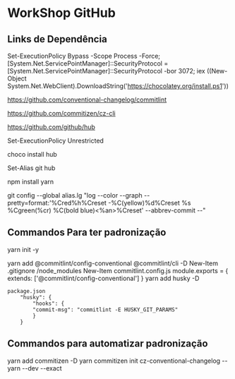 # WorkShop GitHub

## Links de Dependência

Set-ExecutionPolicy Bypass -Scope Process -Force; [System.Net.ServicePointManager]::SecurityProtocol = [System.Net.ServicePointManager]::SecurityProtocol -bor 3072; iex ((New-Object System.Net.WebClient).DownloadString('https://chocolatey.org/install.ps1'))

https://github.com/conventional-changelog/commitlint

https://github.com/commitizen/cz-cli

https://github.com/github/hub

Set-ExecutionPolicy Unrestricted

choco install hub

Set-Alias git hub

npm install yarn


git config --global alias.lg "log --color --graph --pretty=format:'%Cred%h%Creset -%C(yellow)%d%Creset %s %Cgreen(%cr) %C(bold blue)<%an>%Creset' --abbrev-commit --"


## Commandos Para ter padronização

yarn init -y

yarn add @commitlint/config-conventional @commitlint/cli -D
New-Item .gitignore
    /node_modules
New-Item commitlint.config.js
    module.exports = {
        extends: ['@commitlint/config-conventional']
    }
yarn add husky -D

    package.json
        "husky": {
            "hooks": {
            "commit-msg": "commitlint -E HUSKY_GIT_PARAMS"
            }
        }

## Commandos para automatizar padronização

yarn add commitizen -D
yarn commitizen init cz-conventional-changelog --yarn --dev --exact


